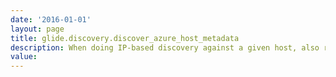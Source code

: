 ```yaml
---
date: '2016-01-01'
layout: page
title: glide.discovery.discover_azure_host_metadata
description: When doing IP-based discovery against a given host, also run probes that retrieve Azure metadata. 
value:  
---
```

